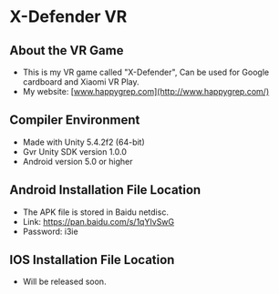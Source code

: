 # X-Defender VR

## About the VR Game
- This is my VR game called "X-Defender", Can be used for Google cardboard and Xiaomi VR Play.
- My website: [www.happygrep.com](http://www.happygrep.com/)

## Compiler Environment
- Made with Unity 5.4.2f2 (64-bit)
- Gvr Unity SDK version 1.0.0
- Android version 5.0 or higher

## Android Installation File Location
- The APK file is stored in Baidu netdisc.
- Link: https://pan.baidu.com/s/1qYIvSwG
- Password: i3ie

## IOS Installation File Location
- Will be released soon.
